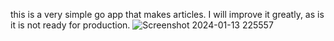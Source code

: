 this is a very simple go app that makes articles. I will improve it greatly, as is it is not ready for production. 
![Screenshot 2024-01-13 225557](https://github.com/4chesscom/articles/assets/128197007/08dd0bd0-f807-4306-8ad2-1d073a8a70a1)
